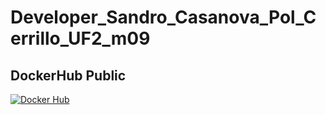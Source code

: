 # Developer_Sandro_Casanova_Pol_Cerrillo_UF2_m09


















## DockerHub Public
[![Docker Hub](https://img.shields.io/badge/Docker%20Hub-0db7ed?style=for-the-badge&logo=docker&logoColor=white)](https://hub.docker.com/repository/docker/polcerrillo/developer_sandro_casanova_pol_cerrillo_uf2_m09)
